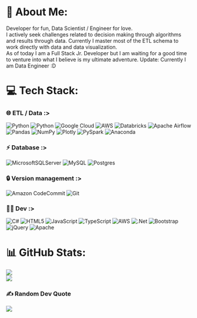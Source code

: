 # 💫 About Me:
Developer for fun, Data Scientist / Engineer for love.<br>I actively seek challenges related to decision making through algorithms and results through data. Currently I master most of the ETL schema to work directly with data and data visualization.<br>As of today I am a Full Stack Jr. Developer but I am waiting for a good time to venture into what I believe is my ultimate adventure. Update: Currently I am Data Engineer :D 


# 💻 Tech Stack:
### 🌐 ETL / Data :>
![Python](https://img.shields.io/badge/python-3670A0?style=for-the-badge&logo=python&logoColor=ffdd54) ![Python](https://img.shields.io/badge/Scala-DC322F?style=for-the-badge&logo=scala&logoColor=white) ![Google Cloud](https://img.shields.io/badge/Google_Cloud-4285F4?style=for-the-badge&logo=google-cloud&logoColor=white) ![AWS](https://img.shields.io/badge/Amazon_AWS-232F3E?style=for-the-badge&logo=amazon-aws&logoColor=white) ![Databricks](https://img.shields.io/badge/Databricks-FF3621?style=for-the-badge&logo=Databricks&logoColor=white) ![Apache Airflow](https://img.shields.io/badge/Apache%20Airflow-017CEE?style=for-the-badge&logo=Apache%20Airflow&logoColor=white) ![Pandas](https://img.shields.io/badge/pandas-%23150458.svg?style=for-the-badge&logo=pandas&logoColor=white) ![NumPy](https://img.shields.io/badge/numpy-%23013243.svg?style=for-the-badge&logo=numpy&logoColor=white) ![Plotly](https://img.shields.io/badge/Plotly-%233F4F75.svg?style=for-the-badge&logo=plotly&logoColor=white) ![PySpark](https://img.shields.io/badge/PySpark%20-FF5C83?style=for-the-badge&logo=SparkAR&logoColor=white) ![Anaconda](https://img.shields.io/badge/Anaconda%20-1AFF00?style=for-the-badge&logo=spyder%20ide&logoColor=white)

### ⚡ Database :> 
![MicrosoftSQLServer](https://img.shields.io/badge/Microsoft%20SQL%20Sever-CC2927?style=for-the-badge&logo=microsoft%20sql%20server&logoColor=white) ![MySQL](https://img.shields.io/badge/mysql-%2300f.svg?style=for-the-badge&logo=mysql&logoColor=white) ![Postgres](https://img.shields.io/badge/postgres-%23316192.svg?style=for-the-badge&logo=postgresql&logoColor=white)

### 🔒 Version management :> 
![Amazon CodeCommit](https://img.shields.io/badge/Amazon_CodeCommit-232F3E?style=for-the-badge&logo=amazon-aws&logoColor=white) ![Git](https://img.shields.io/badge/GIT_TortoiseGit-E44C30?style=for-the-badge&logo=git&logoColor=white)

### 👨‍💻 Dev :>
![C#](https://img.shields.io/badge/c%23-%23239120.svg?style=for-the-badge&logo=c-sharp&logoColor=white) ![HTML5](https://img.shields.io/badge/html5-%23E34F26.svg?style=for-the-badge&logo=html5&logoColor=white) ![JavaScript](https://img.shields.io/badge/javascript-%23323330.svg?style=for-the-badge&logo=javascript&logoColor=%23F7DF1E)  ![TypeScript](https://img.shields.io/badge/typescript-%23007ACC.svg?style=for-the-badge&logo=typescript&logoColor=white) ![AWS](https://img.shields.io/badge/AWS-%23FF9900.svg?style=for-the-badge&logo=amazon-aws&logoColor=white) ![.Net](https://img.shields.io/badge/.NET-5C2D91?style=for-the-badge&logo=.net&logoColor=white) ![Bootstrap](https://img.shields.io/badge/bootstrap-%23563D7C.svg?style=for-the-badge&logo=bootstrap&logoColor=white) ![jQuery](https://img.shields.io/badge/jquery-%230769AD.svg?style=for-the-badge&logo=jquery&logoColor=white) ![Apache](https://img.shields.io/badge/apache-%23D42029.svg?style=for-the-badge&logo=apache&logoColor=white) 

# 📊 GitHub Stats:
![](https://github-readme-streak-stats.herokuapp.com/?user=Alw1tz&theme=dark&hide_border=true)<br/>
![](http://ForTheBadge.com/images/badges/built-with-love.svg)<br/>

### ✍️ Random Dev Quote
![](https://quotes-github-readme.vercel.app/api?type=horizontal&theme=radical)
